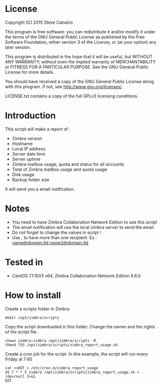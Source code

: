 # License

Copyright (C) 2015 Steve Calvário

This program is free software: you can redistribute it and/or modify it under the terms of the GNU General Public License as published by the Free Software Foundation, either version 3 of the License, or (at your option) any later version.

This program is distributed in the hope that it will be useful, but WITHOUT ANY WARRANTY; without even the implied warranty of MERCHANTABILITY or FITNESS FOR A PARTICULAR PURPOSE. See the GNU General Public License for more details.

You should have received a copy of the GNU General Public License along with this program. If not, see http://www.gnu.org/licenses/.

LICENSE.txt contains a copy of the full GPLv3 licensing conditions.

# Introduction

This script will make a report of :
- Zimbra version
- Hostname
- Local IP address
- Server date time
- Server uptime
- Zimbra mailbox usage, quota and status for all accounts
- Total of Zimbra mailbox usage and quota usage
- Disk usage
- Backup folder size

It will send you a email notification.

# Notes

- You need to have Zimbra Collaboration Network Edition to use this script
- The email notification will use the local zimbra server to send the email
- Do not forget to change the values in script !
- Use , to have more than one recipient. Ex : name@domain.tld,name2@domain.tld

# Tested in

- CentOS 7.1.1503 x64, Zimbra Collaboration Network Edition 8.6.0

# How to install

Create a scripts folder in Zimbra
```
mkdir /opt/zimbra/scripts
```
Copy the script downloaded in this folder.
Change the owner and the rights of the script file.
```
chown zimbra:zimbra /opt/zimbra/scripts -R
chmod 755 /opt/zimbra/scripts/zimbra_report_usage.sh
```
Create a cron job for the script.
In this example, the script will run every Friday at 7:45
```
cat <<EOT > /etc/cron.d/zimbra_report_usage
45 7 * * 5 zimbra /opt/zimbra/scripts/zimbra_report_usage.sh > /dev/null 2>&1
EOT

```
